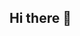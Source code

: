 ## Hi there 👋

<!--
**Salonaut/Salonaut** is a ✨ _special_ ✨ repository because its `README.md` (this file) appears on your GitHub profile.

Here are some ideas to get you started:

- 🔭 I’m currently student.
- 🌱 I’m currently C++. 
- 👯 I’m looking to collaborate on all projects.
- 🤔 I’m looking for help with difficulties whic i will face on my way.
- 💬 Ask me about anything you want.
- 📫 How to reach me: text me there.

